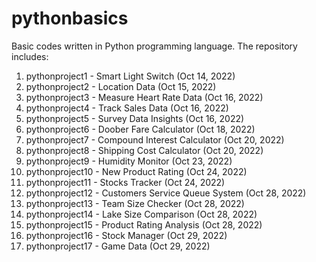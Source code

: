 # pythonbasics

Basic codes written in Python programming language. The repository includes:

1. pythonproject1 - Smart Light Switch (Oct 14, 2022)
2. pythonproject2 - Location Data (Oct 15, 2022)
3. pythonproject3 - Measure Heart Rate Data (Oct 16, 2022)
4. pythonproject4 - Track Sales Data (Oct 16, 2022)
5. pythonproject5 - Survey Data Insights (Oct 16, 2022)
6. pythonproject6 - Doober Fare Calculator (Oct 18, 2022)
7. pythonproject7 - Compound Interest Calculator (Oct 20, 2022)
8. pythonproject8 - Shipping Cost Calculator (Oct 20, 2022)
9. pythonproject9 - Humidity Monitor (Oct 23, 2022)
10. pythonproject10 - New Product Rating (Oct 24, 2022)
11. pythonproject11 - Stocks Tracker (Oct 24, 2022)
12. pythonproject12 - Customers Service Queue System (Oct 28, 2022)
13. pythonproject13 - Team Size Checker (Oct 28, 2022)
14. pythonproject14 - Lake Size Comparison (Oct 28, 2022)
15. pythonproject15 - Product Rating Analysis (Oct 28, 2022)
16. pythonproject16 - Stock Manager (Oct 29, 2022)
17. pythonproject17 - Game Data (Oct 29, 2022)
